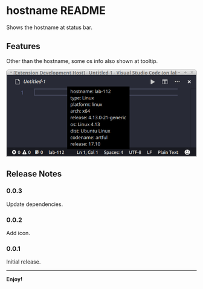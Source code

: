 # hostname README

Shows the hostname at status bar.

## Features

Other than the hostname, some os info also shown at tooltip.

![Hostname `lab-112` shown](images/hostname.png)

## Release Notes

### 0.0.3

Update dependencies.

### 0.0.2

Add icon.

### 0.0.1

Initial release.

-----------------------------------------------------------------------------------------------------------

**Enjoy!**
